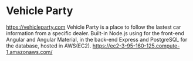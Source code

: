 # Vehicle Party 
https://vehicleparty.com
 Vehicle Party is a place to follow the lastest car information from a specific dealer. Built-in Node.js using for the front-end Angular and Angular Material, in the back-end Express and PostgreSQL for the database, hosted in AWS(EC2).
https://ec2-3-95-160-125.compute-1.amazonaws.com/
